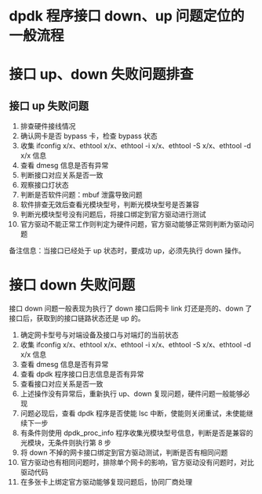 # dpdk 程序接口 down、up 问题定位的一般流程
# 接口 up、down 失败问题排查

## 接口 up 失败问题

1. 排查硬件接线情况
2. 确认网卡是否 bypass 卡，检查 bypass 状态
3. 收集 ifconfig x/x、ethtool x/x、ethtool -i x/x、ethtool -S x/x、ethtool -d x/x 信息
4. 查看 dmesg 信息是否有异常
5. 判断接口对应关系是否一致
6. 观察接口灯状态
7. 判断是否软件问题：mbuf 泄露导致问题
8. 软件排查无效后查看光模块型号，判断光模块型号是否兼容
9. 判断光模块型号没有问题后，将接口绑定到官方驱动进行测试
10. 官方驱动不能正常工作则判定为硬件问题，官方驱动能够正常则判断为驱动问题

备注信息：当接口已经处于 up 状态时，要成功 up，必须先执行 down 操作。

# 接口 down 失败问题

接口 down 问题一般表现为执行了 down 接口后网卡 link 灯还是亮的、down 了接口后，获取到的接口链路状态还是 up 的。

1. 确定网卡型号与对端设备及接口与对端灯的当前状态
2. 收集 ifconfig x/x、ethtool x/x、ethtool -i x/x、ethtool -S x/x、ethtool -d x/x 信息
3. 查看 dmesg 信息是否有异常
4. 查看 dpdk 程序接口日志信息是否有异常
5. 查看接口对应关系是否一致
6. 上述操作没有异常后，重新执行 up、down 复现问题，硬件问题一般能够必现
8. 问题必现后，查看 dpdk 程序是否使能 lsc 中断，使能则关闭重试，未使能继续下一步
9. 有条件则使用 dpdk_proc_info 程序收集光模块型号信息，判断是否是兼容的光模块，无条件则执行第 8 步
10. 将 down 不掉的网卡接口绑定到官方驱动测试，判断是否有相同问题
11. 官方驱动也有相同问题时，排除单个网卡的影响，官方驱动没有问题时，对比驱动代码
12. 在多张卡上绑定官方驱动能够复现问题后，协同厂商处理